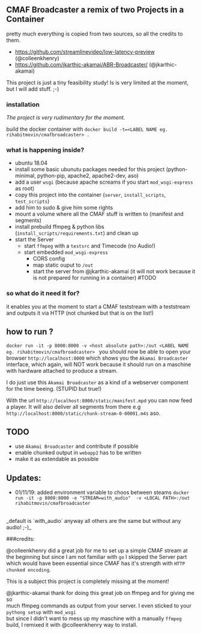 
## CMAF Broadcaster a remix of two Projects in a Container

 pretty much everything is copied from two sources, so all the credits to them.

 - https://github.com/streamlinevideo/low-latency-preview (@colleenkhenry)
 - https://github.com/jkarthic-akamai/ABR-Broadcaster/ (@jkarthic-akamai)

This project is just a tiny feasibility study!
Is is very limited at the moment, but I will add stuff. ;-)

### installation
_The project is very rudimentary for the moment._

build the docker container with
`docker build -t=<LABEL NAME eg. rihabitmovin/cmafbroadcaster> .`

### what is happening inside?

- ubuntu 18.04
- install some basic ubunutu packages needed for this project (python-minimal, python-pip, apache2, apache2-dev, aso)
- add a user `wsgi` (because apache screams if you start `mod_wsgi-express` as root)
- copy this project into the container (`server`, `install_scripts`, `test_scripts`)
- add him to sudo & give him some rights
- mount a volume where all the CMAF stuff is written to (manifest and segments)
- install prebuild ffmpeg & python libs (`install_scripts/requirements.txt`) and clean up
- start the Server
  - start `ffmpeg` with a `testsrc` and Timecode (no Audio!)
  - start embedded `mod_wsgi-express`
    - CORS config
    - map static ouput to `/out`
    - start the server from @jkarthic-akamai (it will not work because it is not prepared for running in a container) #TODO

### so what do it need it for?

it enables you at the moment to start a CMAF teststream with a teststream and outputs it via HTTP (not chunked but that is on the list!)

## how to run ?

`docker run -it -p 8000:8000 -v <host absolute path>:/out <LABEL NAME eg. rihabitmovin/cmafbroadcaster>
`
you should now be able to open your browser `http://localhost:8000` which shows you the `Akamai Broadcaster` interface, which again, will NOT work because it should run on a maschine with hardware attached to produce a stream.

I do just use this `Akamai Broadcaster` as a kind of a webserver component for the time beeing. (STUPID but true!)

With the url `http://localhost:8000/static/manifest.mpd` you can now feed a player. It will also deliver all segments from there e.g `http://localhost:8000/static/chunk-stream-0-00001.m4s` aso.

## TODO

- use `Akamai Broadcaster` and contribute if possible
- enable chunked output in `webapp2` has to be written
- make it as extendable as possible

## Updates:

- 01/11/19: added environment variable to choos between steams
`docker run -it -p 8000:8000 -e "STREAM=with_audio"  -v <LOCAL PATH>:/out rihabitmovin/cmafbroadcaster`
<br>
_default is `with_audio` anyway all others are the same but without any audio! ;-)_

###credits:

 @colleenkhenry did a great job for me to set up a simple CMAF stream at the beginning
but since I am not familiar with `go` I skipped the Server part <br>
which would have been essential since CMAF has it's strength with `HTTP chunked encoding`.

This is a subject this project is completely missing at the moment!

@jkarthic-akamai thank for doing this great job on ffmpeg and for giving me so <br>
much ffmpeg commands as output from your server. I even sticked to your `pythong setup` with `mod_wsgi` <br>
but since I didn't want to mess up my maschine with a manually `ffmpeg` build, I remixed it with @colleenkhenry way to install.
